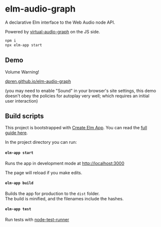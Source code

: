 # elm-audio-graph
A declarative Elm interface to the Web Audio node API.

Powered by [virtual-audio-graph](https://github.com/benji6/virtual-audio-graph) on the JS side.

```sh
npm i
npx elm-app start
```

## Demo
Volume Warning!

[dpren.github.io/elm-audio-graph](https://dpren.github.io/elm-audio-graph)

(you may need to enable "Sound" in your browser's site settings, this demo doesn't obey the policies for autoplay very well; which requires an initial user interaction)


## Build scripts
This project is bootstrapped with [Create Elm App](https://github.com/halfzebra/create-elm-app).
You can read the [full guide here](https://github.com/halfzebra/create-elm-app/blob/master/template/README.md).

In the project directory you can run:

#### `elm-app start`
Runs the app in development mode at [http://localhost:3000](http://localhost:3000)

The page will reload if you make edits.  

#### `elm-app build`
Builds the app for production to the `dist` folder.  
The build is minified, and the filenames include the hashes.  

#### `elm-app test`
Run tests with [node-test-runner](https://github.com/rtfeldman/node-test-runner/tree/master)
